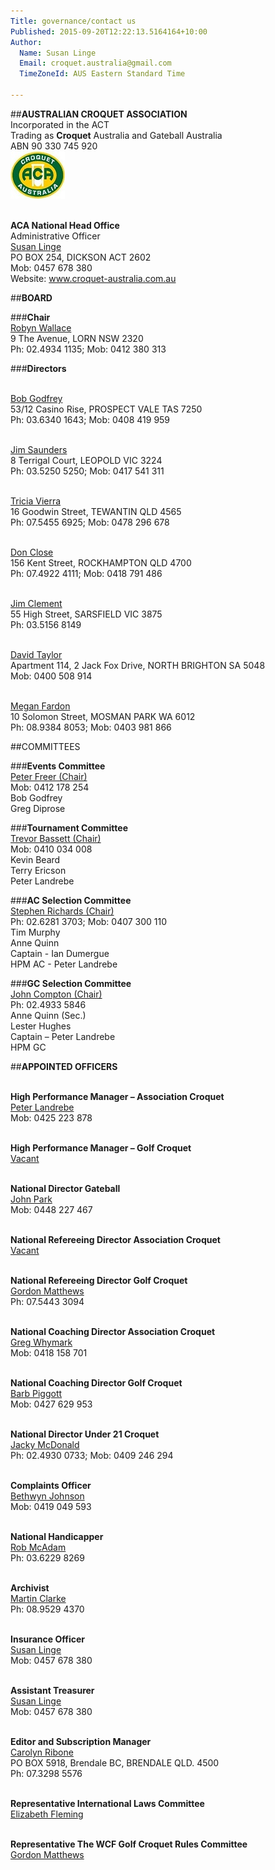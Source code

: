 ```yaml
---
Title: governance/contact us
Published: 2015-09-20T12:22:13.5164164+10:00
Author:
  Name: Susan Linge
  Email: croquet.australia@gmail.com
  TimeZoneId: AUS Eastern Standard Time

---
```

##**AUSTRALIAN CROQUET ASSOCIATION**
<br/> Incorporated in the ACT 
<br/>Trading as **Croquet** Australia and Gateball Australia
<br/>ABN 90 330 745 920 
<br/><img src="/aca-logo.jpg" alt="ACA Logo" title="ACA Logo"/>




<br/>**ACA National Head Office**
<br/>Administrative Officer
<br/>[Susan Linge](mailto:admin@croquet-australia.com.au)
<br/>PO BOX 254, DICKSON ACT 2602
<br/>Mob: 0457 678 380
<br/>Website: www.croquet-australia.com.au

##**BOARD**

###**Chair**
<br/>[Robyn Wallace](mailto:chair@croquet-australia.com.au)
<br/>9 The Avenue, LORN NSW 2320
<br/>Ph: 02.4934 1135; Mob: 0412 380 313

###**Directors**

<br/>[Bob Godfrey](mailto:bob.godfrey@croquet-australia.com.au)
<br/>53/12 Casino Rise, PROSPECT VALE TAS 7250
<br/>Ph: 03.6340 1643; Mob: 0408 419 959

<br/>[Jim Saunders](mailto:jim.saunders@croquet-australia.com.au)
<br/>8 Terrigal Court, LEOPOLD VIC 3224
<br/>Ph: 03.5250 5250; Mob: 0417 541 311

<br/>[Tricia Vierra](mailto:tricia.vierra@croquet-australia.com.au)
<br/>16 Goodwin Street, TEWANTIN QLD 4565
<br/>Ph: 07.5455 6925; Mob: 0478 296 678

<br/> [Don Close](mailto:don.close@croquet-australia.com.au)
<br/>156 Kent Street, ROCKHAMPTON QLD 4700
<br/>Ph: 07.4922 4111; Mob: 0418 791 486

<br/>[Jim Clement](mailto:jim.clement@croquet-australia.com.au)
<br/>55 High Street, SARSFIELD VIC 3875
<br/>Ph: 03.5156 8149

<br/>[David Taylor](mailto:david.taylor@croquet-australia.com.au)
<br/>Apartment 114, 2 Jack Fox Drive, NORTH BRIGHTON SA 5048
<br/>Mob: 0400 508 914

<br/>[Megan Fardon](mailto:megan.fardon@croquet-australia.com.au)
<br/>10 Solomon Street, MOSMAN PARK WA 6012
<br/>Ph: 08.9384 8053; Mob: 0403 981 866

<a name="committees"></a>
##COMMITTEES

###**Events Committee**
<br/>[Peter Freer (Chair)](mailto:events@croquet-australia.com.au)
<br/>Mob: 0412 178 254
<br/>Bob Godfrey
<br/>Greg Diprose

###**Tournament Committee**
<br/>[Trevor Bassett (Chair)](mailto:tournaments@croquet-australia.com.au)
<br/>Mob: 0410 034 008
<br/>Kevin Beard 
<br/>Terry Ericson
<br/>Peter Landrebe 

###**AC Selection Committee**
<br/>[Stephen Richards (Chair)](Mailto:acselectors@croquet-australia.com.au)
<br/>Ph: 02.6281 3703; Mob: 0407 300 110
<br/>Tim Murphy
<br/>Anne Quinn
<br/>Captain - Ian Dumergue 
<br/>HPM AC - Peter Landrebe

###**GC Selection Committee**
<br/>[John Compton (Chair)](mailto:gcselectors@croquet-australia.com.au)
<br/>Ph: 02.4933 5846 
<br/>Anne Quinn (Sec.)
<br/>Lester Hughes
<br/>Captain – Peter Landrebe 
<br/>HPM GC

<a name="appointed-officers"></a>
##**APPOINTED OFFICERS**

<br/>**High Performance Manager – Association Croquet**
<br/>[Peter Landrebe](mailto:achpm@croquet-australia.com.au)
<br/>Mob: 0425 223 878

<br/>**High Performance Manager – Golf Croquet**
<br/>[Vacant](mailto:gchpm@croquet-australia.com.au)

<br/>**National Director Gateball**
<br/>[John Park](mailto:info@gateball.com.au)
<br/>Mob: 0448 227 467 

<br/>**National Refereeing Director Association Croquet**
<br/>[Vacant](mailto:ndrac@croquet-australia.com.au)

<br/>**National Refereeing Director Golf Croquet**
<br/>[Gordon Matthews](mailto:ndrgc@croquet-australia.com.au)
<br/>Ph: 07.5443 3094

<br/>**National Coaching Director Association Croquet**
<br/>[Greg Whymark](mailto:ncdac@croquet-australia.com.au)
<br/>Mob: 0418 158 701

<br/>**National Coaching Director Golf Croquet**
<br/> [Barb Piggott](mailto:ncdgc@croquet-australia.com.au)
<br/>Mob: 0427 629 953

<br/>**National Director Under 21 Croquet**
<br/>[Jacky McDonald](mailto:ndu21c@croquet-australia.com.au)
<br/>Ph: 02.4930 0733; Mob: 0409 246 294 

<br/>**Complaints Officer**
<br/>[Bethwyn Johnson](mailto:complaints@croquet-australia.com.au)
<br/>Mob: 0419 049 593

<br/>**National Handicapper**
<br/>[Rob McAdam](mailto:national.handicapper@croquet-australia.com.au)
<br/>Ph: 03.6229 8269

<br/>**Archivist**
<br/>[Martin Clarke](mailto:archivist@croquet-australia.com.au)
<br/>Ph: 08.9529 4370

<br/>**Insurance Officer**
<br/>[Susan Linge](mailto:insurance@croquet-australia.com.au)
<br/>Mob: 0457 678 380

<br/>**Assistant Treasurer**
<br/>[Susan Linge](mailto:admin@croquet-australia.com.au)
<br/>Mob: 0457 678 380

<br/>**Editor and Subscription Manager**
<br/>[Carolyn Ribone](mailto:magazine@croquet-australia.com.au)
<br/>PO BOX 5918, Brendale BC, BRENDALE QLD. 4500
<br/>Ph: 07.3298 5576

<br/>**Representative International Laws Committee**
<br/>[Elizabeth Fleming](mailto:ilc@croquet-australia.com.au)

<br/>**Representative The WCF Golf Croquet Rules Committee**
<br/>[Gordon Matthews](mailto:gcrules@croquet-australia.com.au)